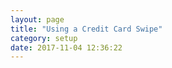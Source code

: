 ```yaml
---
layout: page
title: "Using a Credit Card Swipe"
category: setup
date: 2017-11-04 12:36:22
---
```



